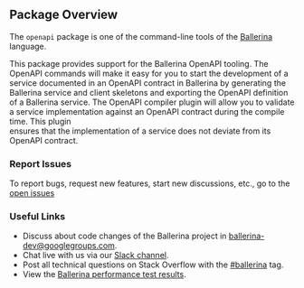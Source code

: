 ## Package Overview

The `openapi` package is one of the command-line tools of the [Ballerina](https://ballerina.io/) language.

This package provides support for the Ballerina OpenAPI tooling. The OpenAPI commands will make it easy for you to 
start the development of a service documented in an OpenAPI contract in Ballerina by generating the Ballerina service 
and client skeletons and exporting the OpenAPI definition of a Ballerina service. The OpenAPI compiler plugin will 
allow you to validate a service implementation against an OpenAPI contract during the compile time. This plugin  
ensures that the implementation of a service does not deviate from its OpenAPI contract.

### Report Issues
To report bugs, request new features, start new discussions, etc., go to the [open issues](https://github.com/ballerina-platform/ballerina-openapi/issues)

### Useful Links

* Discuss about code changes of the Ballerina project in [ballerina-dev@googlegroups.com](mailto:ballerina-dev@googlegroups.com).
* Chat live with us via our [Slack channel](https://ballerina.io/community/slack/).
* Post all technical questions on Stack Overflow with the [#ballerina](https://stackoverflow.com/questions/tagged/ballerina) tag.
* View the [Ballerina performance test results](performance/benchmarks/summary.md).

